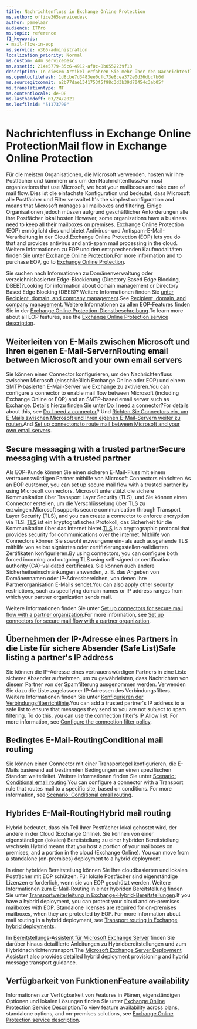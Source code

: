```yaml
---
title: Nachrichtenfluss in Exchange Online Protection
ms.author: office365servicedesc
author: pamelaar
audience: ITPro
ms.topic: reference
f1_keywords:
- mail-flow-in-eop
ms.service: o365-administration
localization_priority: Normal
ms.custom: Adm_ServiceDesc
ms.assetid: 214e5779-35c6-4912-af0c-8b0552239f13
description: In diesem Artikel erfahren Sie mehr über den Nachrichtenfluss in Microsoft Exchange Online Protection (EOP).
ms.openlocfilehash: 1d8cbe7d3483ee0cfc73e8cea372e0d36dbc7b6d
ms.sourcegitcommit: a2b77dae1341753f5f98c3d3b39d70454c3ab05f
ms.translationtype: MT
ms.contentlocale: de-DE
ms.lasthandoff: 03/24/2021
ms.locfileid: "51173790"
---
```

# <a name="mail-flow-in-exchange-online-protection"></a><span data-ttu-id="c9d2c-103">Nachrichtenfluss in Exchange Online Protection</span><span class="sxs-lookup"><span data-stu-id="c9d2c-103">Mail flow in Exchange Online Protection</span></span>

<span data-ttu-id="c9d2c-104">Für die meisten Organisationen, die Microsoft verwenden, hosten wir Ihre Postfächer und kümmern uns um den Nachrichtenfluss.</span><span class="sxs-lookup"><span data-stu-id="c9d2c-104">For most organizations that use Microsoft, we host your mailboxes and take care of mail flow.</span></span> <span data-ttu-id="c9d2c-105">Dies ist die einfachste Konfiguration und bedeutet, dass Microsoft alle Postfächer und Filter verwaltet.</span><span class="sxs-lookup"><span data-stu-id="c9d2c-105">It's the simplest configuration and means that Microsoft manages all mailboxes and filtering.</span></span> <span data-ttu-id="c9d2c-106">Einige Organisationen jedoch müssen aufgrund geschäftlicher Anforderungen alle ihre Postfächer lokal hosten.</span><span class="sxs-lookup"><span data-stu-id="c9d2c-106">However, some organizations have a business need to keep all their mailboxes on premises.</span></span> <span data-ttu-id="c9d2c-107">Exchange Online Protection (EOP) ermöglicht dies und bietet Antivirus- und Antispam-E-Mail-Verarbeitung in der Cloud.</span><span class="sxs-lookup"><span data-stu-id="c9d2c-107">Exchange Online Protection (EOP) lets you do that and provides antivirus and anti-spam mail processing in the cloud.</span></span> <span data-ttu-id="c9d2c-108">Weitere Informationen zu EOP und den entsprechenden Kaufmodalitäten finden Sie unter [Exchange Online Protection](https://products.office.com/exchange/exchange-email-security-spam-protection).</span><span class="sxs-lookup"><span data-stu-id="c9d2c-108">For more information and to purchase EOP, go to [Exchange Online Protection](https://products.office.com/exchange/exchange-email-security-spam-protection).</span></span>
  
<span data-ttu-id="c9d2c-109">Sie suchen nach Informationen zu Domänenverwaltung oder verzeichnisbasierter Edge-Blockierung (Directory Based Edge Blocking, DBEB)?</span><span class="sxs-lookup"><span data-stu-id="c9d2c-109">Looking for information about domain management or Directory Based Edge Blocking (DBEB)?</span></span> <span data-ttu-id="c9d2c-110">Weitere Informationen finden Sie [unter Recipient, domain, and company management](recipient-domain-and-company-management.md).</span><span class="sxs-lookup"><span data-stu-id="c9d2c-110">See [Recipient, domain, and company management](recipient-domain-and-company-management.md).</span></span> <span data-ttu-id="c9d2c-111">Weitere Informationen zu allen EOP-Features finden Sie in der [Exchange Online Protection-Dienstbeschreibung](exchange-online-protection-service-description.md).</span><span class="sxs-lookup"><span data-stu-id="c9d2c-111">To learn more about all EOP features, see the [Exchange Online Protection service description](exchange-online-protection-service-description.md).</span></span>
  
## <a name="routing-email-between-microsoft-and-your-own-email-servers"></a><span data-ttu-id="c9d2c-112">Weiterleiten von E-Mails zwischen Microsoft und Ihren eigenen E-Mail-Servern</span><span class="sxs-lookup"><span data-stu-id="c9d2c-112">Routing email between Microsoft and your own email servers</span></span>

<span data-ttu-id="c9d2c-113">Sie können einen Connector konfigurieren, um den Nachrichtenfluss zwischen Microsoft (einschließlich Exchange Online oder EOP) und einem SMTP-basierten E-Mail-Server wie Exchange zu aktivieren.</span><span class="sxs-lookup"><span data-stu-id="c9d2c-113">You can configure a connector to enable mail flow between Microsoft (including Exchange Online or EOP) and an SMTP-based email server such as Exchange.</span></span> <span data-ttu-id="c9d2c-114">Details hierzu finden Sie unter [Do I need a connector](/exchange/mail-flow-best-practices/use-connectors-to-configure-mail-flow/do-i-need-to-create-a-connector)?</span><span class="sxs-lookup"><span data-stu-id="c9d2c-114">For details about this, see [Do I need a connector](/exchange/mail-flow-best-practices/use-connectors-to-configure-mail-flow/do-i-need-to-create-a-connector)?</span></span> <span data-ttu-id="c9d2c-115">Und [Richten Sie Connectors ein, um E-Mails zwischen Microsoft und Ihren eigenen E-Mail-Servern weiter zu routen.](/exchange/mail-flow-best-practices/use-connectors-to-configure-mail-flow/set-up-connectors-to-route-mail)</span><span class="sxs-lookup"><span data-stu-id="c9d2c-115">And [Set up connectors to route mail between Microsoft and your own email servers](/exchange/mail-flow-best-practices/use-connectors-to-configure-mail-flow/set-up-connectors-to-route-mail).</span></span>
  
## <a name="secure-messaging-with-a-trusted-partner"></a><span data-ttu-id="c9d2c-116">Secure messaging with a trusted partner</span><span class="sxs-lookup"><span data-stu-id="c9d2c-116">Secure messaging with a trusted partner</span></span>

<span data-ttu-id="c9d2c-117">Als EOP-Kunde können Sie einen sicheren E-Mail-Fluss mit einem vertrauenswürdigen Partner mithilfe von Microsoft Connectors einrichten.</span><span class="sxs-lookup"><span data-stu-id="c9d2c-117">As an EOP customer, you can set up secure mail flow with a trusted partner by using Microsoft connectors.</span></span> <span data-ttu-id="c9d2c-118">Microsoft unterstützt die sichere Kommunikation über Transport Layer Security (TLS), und Sie können einen Connector erstellen, um die Verschlüsselung über TLS zu erzwingen.</span><span class="sxs-lookup"><span data-stu-id="c9d2c-118">Microsoft supports secure communication through Transport Layer Security (TLS), and you can create a connector to enforce encryption via TLS.</span></span> <span data-ttu-id="c9d2c-119">[TLS](/microsoft-365/compliance/exchange-online-uses-tls-to-secure-email-connections) ist ein kryptografisches Protokoll, das Sicherheit für die Kommunikation über das Internet bietet.</span><span class="sxs-lookup"><span data-stu-id="c9d2c-119">[TLS](/microsoft-365/compliance/exchange-online-uses-tls-to-secure-email-connections) is a cryptographic protocol that provides security for communications over the internet.</span></span> <span data-ttu-id="c9d2c-120">Mithilfe von Connectors können Sie sowohl erzwungene ein- als auch ausgehende TLS mithilfe von selbst signierten oder zertifizierungsstellen-validierten Zertifikaten konfigurieren.</span><span class="sxs-lookup"><span data-stu-id="c9d2c-120">By using connectors, you can configure both forced incoming and outgoing TLS using self-signed or certification authority (CA)-validated certificates.</span></span> <span data-ttu-id="c9d2c-121">Sie können auch andere Sicherheitseinschränkungen anwenden, z. B. das Angeben von Domänennamen oder IP-Adressbereichen, von denen Ihre Partnerorganisation E-Mails sendet.</span><span class="sxs-lookup"><span data-stu-id="c9d2c-121">You can also apply other security restrictions, such as specifying domain names or IP address ranges from which your partner organization sends mail.</span></span> 
  
<span data-ttu-id="c9d2c-122">Weitere Informationen finden Sie unter [Set up connectors for secure mail flow with a partner organization](/exchange/mail-flow-best-practices/use-connectors-to-configure-mail-flow/set-up-connectors-for-secure-mail-flow-with-a-partner).</span><span class="sxs-lookup"><span data-stu-id="c9d2c-122">For more information, see [Set up connectors for secure mail flow with a partner organization](/exchange/mail-flow-best-practices/use-connectors-to-configure-mail-flow/set-up-connectors-for-secure-mail-flow-with-a-partner).</span></span>
  
## <a name="safe-listing-a-partners-ip-address"></a><span data-ttu-id="c9d2c-123">Übernehmen der IP-Adresse eines Partners in die Liste für sichere Absender (Safe List)</span><span class="sxs-lookup"><span data-stu-id="c9d2c-123">Safe listing a partner's IP address</span></span>

<span data-ttu-id="c9d2c-p105">Sie können die IP-Adresse eines vertrauenswürdigen Partners in eine Liste sicherer Absender aufnehmen, um zu gewährleisten, dass Nachrichten von diesem Partner von der Spamfilterung ausgenommen werden. Verwenden Sie dazu die Liste zugelassener IP-Adressen des Verbindungsfilters. Weitere Informationen finden Sie unter [Konfigurieren der Verbindungsfilterrichtlinie](/microsoft-365/security/office-365-security/configure-the-connection-filter-policy).</span><span class="sxs-lookup"><span data-stu-id="c9d2c-p105">You can add a trusted partner's IP address to a safe list to ensure that messages they send to you are not subject to spam filtering. To do this, you can use the connection filter's IP Allow list. For more information, see [Configure the connection filter policy](/microsoft-365/security/office-365-security/configure-the-connection-filter-policy).</span></span>
  
## <a name="conditional-mail-routing"></a><span data-ttu-id="c9d2c-127">Bedingtes E-Mail-Routing</span><span class="sxs-lookup"><span data-stu-id="c9d2c-127">Conditional mail routing</span></span>

<span data-ttu-id="c9d2c-p106">Sie können einen Connector mit einer Transportegel konfigurieren, die E-Mails basierend auf bestimmten Bedingungen an einen spezifischen Standort weiterleitet. Weitere Informationen finden Sie unter [Scenario: Conditional email routing](/exchange/mail-flow-best-practices/use-connectors-to-configure-mail-flow/conditional-mail-routing).</span><span class="sxs-lookup"><span data-stu-id="c9d2c-p106">You can configure a connector with a Transport rule that routes mail to a specific site, based on conditions. For more information, see [Scenario: Conditional email routing](/exchange/mail-flow-best-practices/use-connectors-to-configure-mail-flow/conditional-mail-routing).</span></span>
  
## <a name="hybrid-mail-routing"></a><span data-ttu-id="c9d2c-130">Hybrides E-Mail-Routing</span><span class="sxs-lookup"><span data-stu-id="c9d2c-130">Hybrid mail routing</span></span>

<span data-ttu-id="c9d2c-p107">Hybrid bedeutet, dass ein Teil Ihrer Postfächer lokal gehostet wird, der andere in der Cloud (Exchange Online). Sie können von einer eigenständigen (lokalen) Bereitstellung zu einer hybriden Bereitstellung wechseln.</span><span class="sxs-lookup"><span data-stu-id="c9d2c-p107">Hybrid means that you host a portion of your mailboxes on premises, and a portion in the cloud (Exchange Online). You can move from a standalone (on-premises) deployment to a hybrid deployment.</span></span>
  
<span data-ttu-id="c9d2c-p108">In einer hybriden Bereitstellung können Sie Ihre cloudbasierten und lokalen Postfächer mit EOP schützen. Für lokale Postfächer sind eigenständige Lizenzen erforderlich, wenn sie von EOP geschützt werden. Weitere Informationen zum E-Mail-Routing in einer hybriden Bereitstellung finden Sie unter [Transportweiterleitung in Exchange-Hybrid-Bereitstellungen](/exchange/transport-routing).</span><span class="sxs-lookup"><span data-stu-id="c9d2c-p108">If you have a hybrid deployment, you can protect your cloud and on-premises mailboxes with EOP. Standalone licenses are required for on-premises mailboxes, when they are protected by EOP. For more information about mail routing in a hybrid deployment, see [Transport routing in Exchange hybrid deployments](/exchange/transport-routing).</span></span>
  
<span data-ttu-id="c9d2c-136">Im [Bereitstellungs-Assistent für Microsoft Exchange Server](/exchange/exchange-deployment-assistant) finden Sie darüber hinaus detaillierte Anleitungen zu Hybridbereitstellungen und zum Hybridnachrichtentransport.</span><span class="sxs-lookup"><span data-stu-id="c9d2c-136">The [Microsoft Exchange Server Deployment Assistant](/exchange/exchange-deployment-assistant) also provides detailed hybrid deployment provisioning and hybrid message transport guidance.</span></span> 
  
## <a name="feature-availability"></a><span data-ttu-id="c9d2c-137">Verfügbarkeit von Funktionen</span><span class="sxs-lookup"><span data-stu-id="c9d2c-137">Feature availability</span></span>

<span data-ttu-id="c9d2c-138">Informationen zur Verfügbarkeit von Features in Plänen, eigenständigen Optionen und lokalen Lösungen finden Sie unter [Exchange Online Protection Service Description](exchange-online-protection-service-description.md).</span><span class="sxs-lookup"><span data-stu-id="c9d2c-138">To view feature availability across plans, standalone options, and on-premises solutions, see [Exchange Online Protection service description](exchange-online-protection-service-description.md).</span></span>